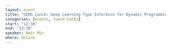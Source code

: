 ```yaml
---
layout: event
title: "SERG Lunch: Deep Learning Type Inference for Dynamic Programming Languages"
categories: [events, lunch-talks]
start: "12:30"
end: "13:30"
speaker: Amir Mir
where: Online
---
```


